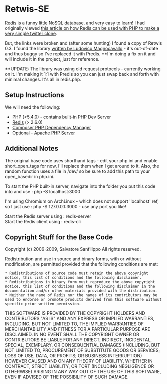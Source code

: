 Retwis-SE
================================

[Redis](http://try.redis.io/) is a funny little NoSQL database, and very easy to learn!  I had originally viewed [this article on how Redis can be used with PHP to make a very simple twitter clone](http://redis.io/topics/twitter-clone).

But, the links were broken and (after some hunting) I found a copy of Retwis 0.3.  I found the library [written by Ludovico Magnocavallo](http://qix.it/)  - it's out-of-date and thus buggy so I've replaced it with Predis.  **I'm doing a fix on it and will include it in the project, just for reference.

**UPDATE: The library was using old request protocols - currently working on it.  I'm making it 1:1 with Predis so you can just swap back and forth with minimal changes. It's all in redis.php.

Setup Instructions
-------------------------

We will need the following:

* PHP (>5.4.0) - contains built-in PHP Dev Server
* [Redis](http://redis.io/download) (> 2.6.0)
* [Composer PHP Dependency Manager](https://github.com/composer/composer)
* Optional - [Apache PHP Server](http://www.apache.org/)

Additional Notes
-------------------------------

The original base code uses shorthand tags - edit your php.ini and enable short_open_tags for now, I'll replace them when I get around to it.  Also, the random function uses a file in /dev/ so be sure to add this path to your open_basedir in php.ini.

To start the PHP built-in server, navigate into the folder you put this code into and use : php -S localhost:3000

I'm using Chromium on ArchLinux - which does not support 'localhost' ref, so I just use : php -S 127.0.0.1:3000 - use any port you like!

Start the Redis server using : redis-server  
Start the Redis client using : redis-cli

Copyright Stuff for the Base Code
------------------------

Copyright (c) 2006-2009, Salvatore Sanfilippo
All rights reserved.

Redistribution and use in source and binary forms, with or without modification, are permitted provided that the following conditions are met:

    * Redistributions of source code must retain the above copyright notice, this list of conditions and the following disclaimer.
    * Redistributions in binary form must reproduce the above copyright notice, this list of conditions and the following disclaimer in the documentation and/or other materials provided with the distribution.
    * Neither the name of Redis nor the names of its contributors may be used to endorse or promote products derived from this software without specific prior written permission.

THIS SOFTWARE IS PROVIDED BY THE COPYRIGHT HOLDERS AND CONTRIBUTORS "AS IS" AND ANY EXPRESS OR IMPLIED WARRANTIES, INCLUDING, BUT NOT LIMITED TO, THE IMPLIED WARRANTIES OF MERCHANTABILITY AND FITNESS FOR A PARTICULAR PURPOSE ARE DISCLAIMED. IN NO EVENT SHALL THE COPYRIGHT OWNER OR CONTRIBUTORS BE LIABLE FOR ANY DIRECT, INDIRECT, INCIDENTAL, SPECIAL, EXEMPLARY, OR CONSEQUENTIAL DAMAGES (INCLUDING, BUT NOT LIMITED TO, PROCUREMENT OF SUBSTITUTE GOODS OR SERVICES; LOSS OF USE, DATA, OR PROFITS; OR BUSINESS INTERRUPTION) HOWEVER CAUSED AND ON ANY THEORY OF LIABILITY, WHETHER IN CONTRACT, STRICT LIABILITY, OR TORT (INCLUDING NEGLIGENCE OR OTHERWISE) ARISING IN ANY WAY OUT OF THE USE OF THIS SOFTWARE, EVEN IF ADVISED OF THE POSSIBILITY OF SUCH DAMAGE.
